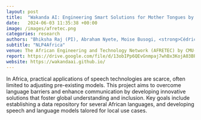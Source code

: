 ```yaml
---
layout: post
title:  "Wakanda AI: Engineering Smart Solutions for Mother Tongues by Advancing Language Technologies in the African Context"
date:   2024-06-03 11:35:38 +00:00
image: /images/afretec.png
categories: research
authors: "Bhiksha Raj (PI), Abraham Nyete, Moise Busogi, <strong>Cédric Manouan</strong>"
subtitle: "NLP4Africa"
venue: The African Engineering and Technology Network (AFRETEC) by CMU-Africa
report: https://drive.google.com/file/d/13obIPp6QEvGnmpaj7whBx3KojA03BPeL/view?usp=drive_link
website: https://wakandaai.github.io/
---
```

In Africa, practical applications of speech technologies are scarce, often limited to adjusting pre-existing models. This project aims to overcome language barriers and enhance communication by developing innovative solutions that foster global understanding and inclusion. Key goals include establishing a data repository for several African languages, and developing speech and language models talored for local use cases. 